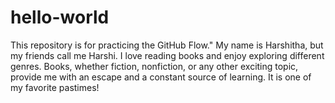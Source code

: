 # hello-world
 This repository is for practicing the GitHub Flow."
My name is Harshitha, but my friends call me Harshi. I love reading books and enjoy exploring different genres. Books, whether fiction, nonfiction, or any other exciting topic, provide me with an escape and a constant source of learning. It is one of my favorite pastimes!

